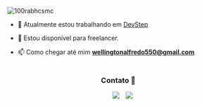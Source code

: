  
<p align="left"> <img src="https://komarev.com/ghpvc/?username=welldecode&label=Profile%20views&color=0e75b6&style=flat" alt="100rabhcsmc" /> </p>
 
- 🔭 Atualmente estou trabalhando em <a href="https://devstep.com.br" target="blank">DevStep</a>
 
- 🤝 Estou disponível para freelancer.   

- 📫 Como chegar até mim **wellingtonalfredo550@gmail.com** 
<br/><br/> 
<h3 align="center" > Contato 🤝 </h3>
 
<p align="center">

 <div align="center"  class="icons-social" style="margin-left: 10px;">
        <a style="margin-left: 10px;"  target="_blank" href="https://www.linkedin.com/in/wellington-alfredo/"><img src="https://img.icons8.com/doodle/40/000000/linkedin--v2.png"/></a> 
         <a style="margin-left: 10px;" target="_blank" href="https://www.instagram.com/wellington.henriqueee/"><img src="https://img.icons8.com/color/40/000000/instagram--v3.png"/></a> 
      </div> 
</p>
  

